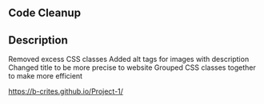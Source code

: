 ## Code Cleanup
## Description
Removed excess CSS classes
Added alt tags for images with description
Changed title to be more precise to website
Grouped CSS classes together to make more efficient

https://b-crites.github.io/Project-1/
